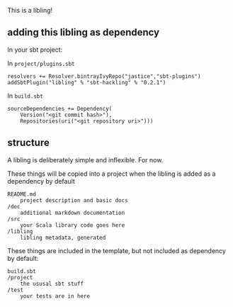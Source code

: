 This is a libling!

## adding this libling as dependency

In your sbt project:

In `project/plugins.sbt`

    resolvers += Resolver.bintrayIvyRepo("jastice","sbt-plugins")
    addSbtPlugin("libling" % "sbt-hackling" % "0.2.1")

In `build.sbt`

    sourceDependencies += Dependency(
        Version("<git commit hash>"), 
        Repositories(uri("<git repository uri>")))

## structure

A libling is deliberately simple and inflexible. For now.

These things will be copied into a project when the libling is added as a dependency by default

    README.md
        project description and basic docs
    /doc
        additional markdown documentation
    /src
        your Scala library code goes here
    /libling
        libling metadata, generated

These things are included in the template, but not included as dependency by default:

    build.sbt
    /project
        the ususal sbt stuff
    /test
        your tests are in here

